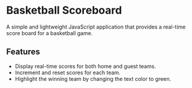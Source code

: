 # Basketball Scoreboard
A simple and lightweight JavaScript application that provides a real-time score board for a basketball game.

## Features
* Display real-time scores for both home and guest teams.
* Increment and reset scores for each team.
* Highlight the winning team by changing the text color to green.
